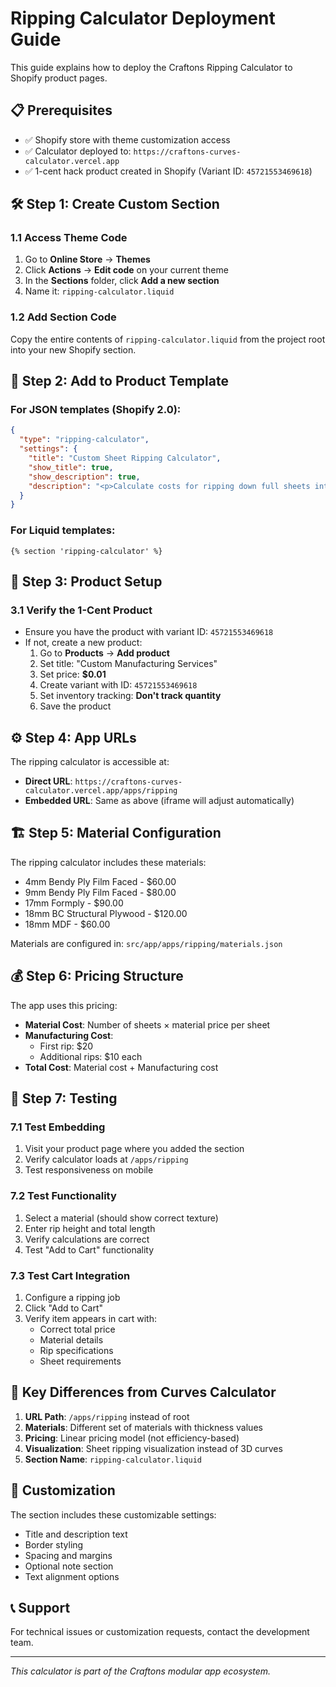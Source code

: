 # Ripping Calculator Deployment Guide

This guide explains how to deploy the Craftons Ripping Calculator to Shopify product pages.

## 📋 Prerequisites

- ✅ Shopify store with theme customization access
- ✅ Calculator deployed to: `https://craftons-curves-calculator.vercel.app`
- ✅ 1-cent hack product created in Shopify (Variant ID: `45721553469618`)

## 🛠️ Step 1: Create Custom Section

### 1.1 Access Theme Code
1. Go to **Online Store** → **Themes**
2. Click **Actions** → **Edit code** on your current theme
3. In the **Sections** folder, click **Add a new section**
4. Name it: `ripping-calculator.liquid`

### 1.2 Add Section Code
Copy the entire contents of `ripping-calculator.liquid` from the project root into your new Shopify section.

## 🎨 Step 2: Add to Product Template

### For JSON templates (Shopify 2.0):
```json
{
  "type": "ripping-calculator",
  "settings": {
    "title": "Custom Sheet Ripping Calculator",
    "show_title": true,
    "show_description": true,
    "description": "<p>Calculate costs for ripping down full sheets into custom strips with real-time visualization and instant pricing.</p>"
  }
}
```

### For Liquid templates:
```liquid
{% section 'ripping-calculator' %}
```

## 🛒 Step 3: Product Setup

### 3.1 Verify the 1-Cent Product
- Ensure you have the product with variant ID: `45721553469618`
- If not, create a new product:
  1. Go to **Products** → **Add product**
  2. Set title: "Custom Manufacturing Services"
  3. Set price: **$0.01**
  4. Create variant with ID: `45721553469618`
  5. Set inventory tracking: **Don't track quantity**
  6. Save the product

## ⚙️ Step 4: App URLs

The ripping calculator is accessible at:
- **Direct URL**: `https://craftons-curves-calculator.vercel.app/apps/ripping`
- **Embedded URL**: Same as above (iframe will adjust automatically)

## 🏗️ Step 5: Material Configuration

The ripping calculator includes these materials:
- 4mm Bendy Ply Film Faced - $60.00
- 9mm Bendy Ply Film Faced - $80.00
- 17mm Formply - $90.00
- 18mm BC Structural Plywood - $120.00
- 18mm MDF - $60.00

Materials are configured in: `src/app/apps/ripping/materials.json`

## 💰 Step 6: Pricing Structure

The app uses this pricing:
- **Material Cost**: Number of sheets × material price per sheet
- **Manufacturing Cost**: 
  - First rip: $20
  - Additional rips: $10 each
- **Total Cost**: Material cost + Manufacturing cost

## 📱 Step 7: Testing

### 7.1 Test Embedding
1. Visit your product page where you added the section
2. Verify calculator loads at `/apps/ripping`
3. Test responsiveness on mobile

### 7.2 Test Functionality
1. Select a material (should show correct texture)
2. Enter rip height and total length
3. Verify calculations are correct
4. Test "Add to Cart" functionality

### 7.3 Test Cart Integration
1. Configure a ripping job
2. Click "Add to Cart"
3. Verify item appears in cart with:
   - Correct total price
   - Material details
   - Rip specifications
   - Sheet requirements

## 🎯 Key Differences from Curves Calculator

1. **URL Path**: `/apps/ripping` instead of root
2. **Materials**: Different set of materials with thickness values
3. **Pricing**: Linear pricing model (not efficiency-based)
4. **Visualization**: Sheet ripping visualization instead of 3D curves
5. **Section Name**: `ripping-calculator.liquid` 

## 🔧 Customization

The section includes these customizable settings:
- Title and description text
- Border styling
- Spacing and margins
- Optional note section
- Text alignment options

## 📞 Support

For technical issues or customization requests, contact the development team.

---

*This calculator is part of the Craftons modular app ecosystem.*
